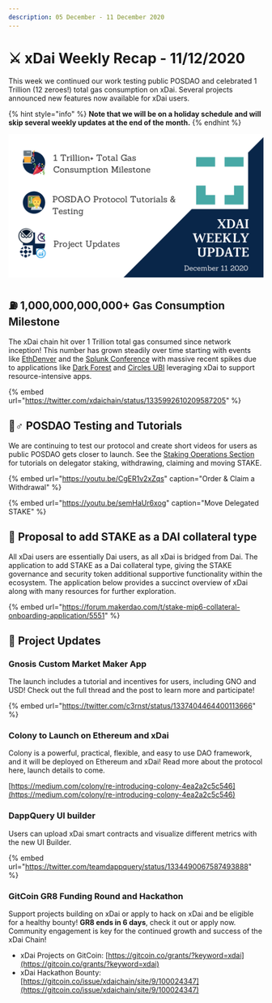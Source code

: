 ```yaml
---
description: 05 December - 11 December 2020
---
```


# ⚔️ xDai Weekly Recap - 11/12/2020

This week we continued our work testing public POSDAO and celebrated 1 Trillion \(12 zeroes!\)  total gas consumption on xDai. Several projects announced new features now available for xDai users.

{% hint style="info" %}
**Note that we will be on a holiday schedule and will skip several weekly updates at the end of the month.**
{% endhint %}

![Gnosis CMM  \* Colony \* DappQuery  \* Gitcoin +++](../../../.gitbook/assets/green-and-black-modern-sales-marketing-presentation%20%2822%29.png)

## ⛽ 1,000,000,000,000+ Gas Consumption Milestone

The xDai chain hit over 1 Trillion total gas consumed since network inception! This number has grown steadily over time starting with events like [EthDenver](../../use-cases/cryptocurrency-for-events-and-conferences/ethdenver.md) and the [Splunk Conference](../../use-cases/cryptocurrency-for-events-and-conferences/splunk-conference-non-crypto-conference.md) with massive recent spikes due to applications like [Dark Forest](../../project-spotlights/dark-forest.md) and [Circles UBI](../../project-spotlights/circles-ubi.md) leveraging xDai to support resource-intensive apps.

{% embed url="https://twitter.com/xdaichain/status/1335992610209587205" %}

## 🙅♂ POSDAO Testing and Tutorials

We are continuing to test our protocol and create short videos for users as public POSDAO gets closer to launch.  See the [Staking Operations Section](../../../for-stakers/staking-protocol/staking-operations/) for tutorials on delegator staking, withdrawing, claiming and moving STAKE.

{% embed url="https://youtu.be/CgER1v2xZqs" caption="Order & Claim a Withdrawal" %}

{% embed url="https://youtu.be/semHaUr6xog" caption="Move Delegated STAKE" %}

## 📜 Proposal to add STAKE as a DAI collateral type

All xDai users are essentially Dai users, as all xDai is bridged from Dai. The application to add STAKE as a Dai collateral type, giving the STAKE governance and security token additional supportive functionality within the ecosystem. The application below provides a succinct overview of xDai along with many resources for further exploration. 

{% embed url="https://forum.makerdao.com/t/stake-mip6-collateral-onboarding-application/5551" %}

## 🦋 Project Updates

### Gnosis Custom Market Maker App

The launch includes a tutorial and incentives for users, including GNO and USD!  Check out the full thread and the post to learn more and participate!

{% embed url="https://twitter.com/c3rnst/status/1337404464400113666" %}

### Colony to Launch on Ethereum and xDai

Colony is a powerful, practical, flexible, and easy to use DAO framework, and it will be deployed on Ethereum and xDai! Read more about the protocol here, launch details to come.

[https://medium.com/colony/re-introducing-colony-4ea2a2c5c546](https://medium.com/colony/re-introducing-colony-4ea2a2c5c546)

### DappQuery UI builder 

Users can upload xDai smart contracts and visualize different metrics with the new UI Builder.

{% embed url="https://twitter.com/teamdappquery/status/1334490067587493888" %}

### GitCoin GR8 Funding Round and Hackathon

Support projects building on xDai or apply to hack on xDai and be eligible for a healthy bounty! **GR8 ends in 6 days**, check it out or apply now. Community engagement is key for the continued growth and success of the xDai Chain!

* xDai Projects on GitCoin: [https://gitcoin.co/grants/?keyword=xdai](https://gitcoin.co/grants/?keyword=xdai)
* xDai Hackathon Bounty: [https://gitcoin.co/issue/xdaichain/site/9/100024347](https://gitcoin.co/issue/xdaichain/site/9/100024347)









